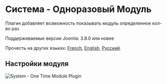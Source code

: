 # Система - Одноразовый Модуль

Плагин добавляет возможность показывать модуль определенное кол-во раз

Поддерживаемые версии Joomla: 3.8.0  или новее

Прочесть на других языках: 
[French]( https://github.com/YGomiero/plg_system_onetimemodule/blob/master/README.fr-FR.md ), 
[English]( https://github.com/YGomiero/plg_system_onetimemodule/blob/master/README.en-GB.md ), 
[Русский]( https://github.com/JoomlaZen/plg_system_onetimemodule/blob/master/README.ru-RU.md ).

## Настройки модуля
![System - One Time Module Plugin](https://screenshots.firefoxusercontent.com/images/18b681fb-f0a1-48fa-8fac-5a11ba476880.png)